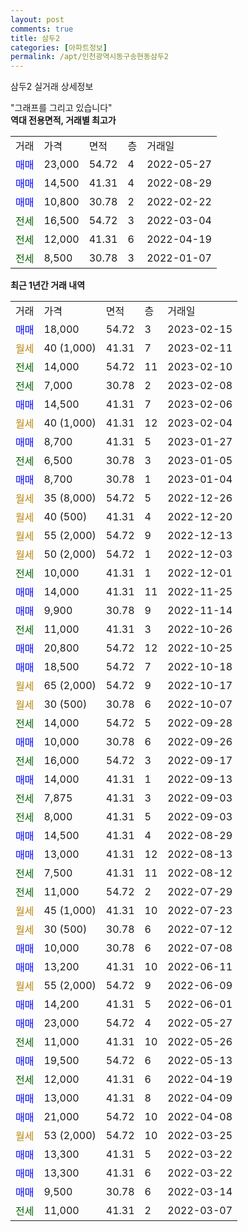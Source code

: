 ```yaml
---
layout: post
comments: true
title: 삼두2
categories: [아파트정보]
permalink: /apt/인천광역시동구송현동삼두2
---
```


삼두2 실거래 상세정보

<script type="text/javascript">
  google.charts.load('current', {'packages':['line', 'corechart']});
  google.charts.setOnLoadCallback(drawChart);

  function drawChart() {
    var data = new google.visualization.DataTable();
    data.addColumn('date', '거래일');
    data.addColumn('number', "매매");
    data.addColumn('number', "전세");
    data.addColumn('number', "전매");

    data.addRows([[new Date(Date.parse("2023-02-15")), 18000, null, null], [new Date(Date.parse("2023-02-11")), null, null, null], [new Date(Date.parse("2023-02-10")), null, 14000, null], [new Date(Date.parse("2023-02-08")), null, 7000, null], [new Date(Date.parse("2023-02-06")), 14500, null, null], [new Date(Date.parse("2023-02-04")), null, null, null], [new Date(Date.parse("2023-01-27")), 8700, null, null], [new Date(Date.parse("2023-01-05")), null, 6500, null], [new Date(Date.parse("2023-01-04")), 8700, null, null], [new Date(Date.parse("2022-12-26")), null, null, null], [new Date(Date.parse("2022-12-20")), null, null, null], [new Date(Date.parse("2022-12-13")), null, null, null], [new Date(Date.parse("2022-12-03")), null, null, null], [new Date(Date.parse("2022-12-01")), null, 10000, null], [new Date(Date.parse("2022-11-25")), 14000, null, null], [new Date(Date.parse("2022-11-14")), 9900, null, null], [new Date(Date.parse("2022-10-26")), null, 11000, null], [new Date(Date.parse("2022-10-25")), 20800, null, null], [new Date(Date.parse("2022-10-18")), 18500, null, null], [new Date(Date.parse("2022-10-17")), null, null, null], [new Date(Date.parse("2022-10-07")), null, null, null], [new Date(Date.parse("2022-09-28")), null, 14000, null], [new Date(Date.parse("2022-09-26")), 10000, null, null], [new Date(Date.parse("2022-09-17")), null, 16000, null], [new Date(Date.parse("2022-09-13")), 14000, null, null], [new Date(Date.parse("2022-09-03")), null, 7875, null], [new Date(Date.parse("2022-09-03")), null, 8000, null], [new Date(Date.parse("2022-08-29")), 14500, null, null], [new Date(Date.parse("2022-08-13")), 13000, null, null], [new Date(Date.parse("2022-08-12")), null, 7500, null], [new Date(Date.parse("2022-07-29")), null, 11000, null], [new Date(Date.parse("2022-07-23")), null, null, null], [new Date(Date.parse("2022-07-12")), null, null, null], [new Date(Date.parse("2022-07-08")), 10000, null, null], [new Date(Date.parse("2022-06-11")), 13200, null, null], [new Date(Date.parse("2022-06-09")), null, null, null], [new Date(Date.parse("2022-06-01")), 14200, null, null], [new Date(Date.parse("2022-05-27")), 23000, null, null], [new Date(Date.parse("2022-05-26")), null, 11000, null], [new Date(Date.parse("2022-05-13")), 19500, null, null], [new Date(Date.parse("2022-04-19")), null, 12000, null], [new Date(Date.parse("2022-04-09")), 13000, null, null], [new Date(Date.parse("2022-04-08")), 21000, null, null], [new Date(Date.parse("2022-03-25")), null, null, null], [new Date(Date.parse("2022-03-22")), 13300, null, null], [new Date(Date.parse("2022-03-22")), 13300, null, null], [new Date(Date.parse("2022-03-14")), 9500, null, null], [new Date(Date.parse("2022-03-07")), null, 11000, null]]);

    var options = {
      hAxis: {
        format: 'yyyy/MM/dd'
      },    
      lineWidth: 0,
      pointsVisible: true,    
      title: '최근 1년간 유형별 실거래가 분포',
      legend: { position: 'bottom' }
    };

    var formatter = new google.visualization.NumberFormat({pattern:'###,###'} );
    formatter.format(data, 1);
    formatter.format(data, 2);
    
    setTimeout(function() {
        var chart = new google.visualization.LineChart(document.getElementById('columnchart_material'));
        chart.draw(data, (options));
        document.getElementById('loading').style.display = 'none';
    }, 200);
  }
</script>


<div id="loading" style="z-index:20; display: block; margin-left: 0px">"그래프를 그리고 있습니다"</div>
<div id="columnchart_material" style="width: 95%; margin-left: 0px; display: block"></div>
<!-- contents start -->
<b>역대 전용면적, 거래별 최고가</b>
<table class="sortable">
    <tr>
      <td>거래</td>
      <td>가격</td>
      <td>면적</td>
      <td>층</td>
      <td>거래일</td>
    </tr>
        <tr>
          <td><a style="color: blue">매매</a></td>
          <td>23,000</td>
          <td>54.72</td>
          <td>4</td>
          <td>2022-05-27</td>
        </tr>            <tr>
          <td><a style="color: blue">매매</a></td>
          <td>14,500</td>
          <td>41.31</td>
          <td>4</td>
          <td>2022-08-29</td>
        </tr>            <tr>
          <td><a style="color: blue">매매</a></td>
          <td>10,800</td>
          <td>30.78</td>
          <td>2</td>
          <td>2022-02-22</td>
        </tr>        
        <tr>
              <td><a style="color: darkgreen">전세</a></td>
              <td>16,500</td>
              <td>54.72</td>
              <td>3</td>
              <td>2022-03-04</td>
            </tr>            <tr>
              <td><a style="color: darkgreen">전세</a></td>
              <td>12,000</td>
              <td>41.31</td>
              <td>6</td>
              <td>2022-04-19</td>
            </tr>            <tr>
              <td><a style="color: darkgreen">전세</a></td>
              <td>8,500</td>
              <td>30.78</td>
              <td>3</td>
              <td>2022-01-07</td>
            </tr>        
    
</table>

<b>최근 1년간 거래 내역</b>

<table class="sortable">
    <tr>
      <td>거래</td>
      <td>가격</td>
      <td>면적</td>
      <td>층</td>
      <td>거래일</td>
    </tr>
    <tr>
      <td><a style="color: blue">매매</a></td>
      <td>18,000</td>
      <td>54.72</td>
      <td>3</td>
      <td>2023-02-15</td>
    </tr>          <tr>
      <td><a style="color: darkgoldenrod">월세</a></td>
      <td>40 (1,000)</td>
      <td>41.31</td>
      <td>7</td>
      <td>2023-02-11</td>
    </tr>          <tr>
      <td><a style="color: darkgreen">전세</a></td>
      <td>14,000</td>
      <td>54.72</td>
      <td>11</td>
      <td>2023-02-10</td>
    </tr>          <tr>
      <td><a style="color: darkgreen">전세</a></td>
      <td>7,000</td>
      <td>30.78</td>
      <td>2</td>
      <td>2023-02-08</td>
    </tr>          <tr>
      <td><a style="color: blue">매매</a></td>
      <td>14,500</td>
      <td>41.31</td>
      <td>7</td>
      <td>2023-02-06</td>
    </tr>          <tr>
      <td><a style="color: darkgoldenrod">월세</a></td>
      <td>40 (1,000)</td>
      <td>41.31</td>
      <td>12</td>
      <td>2023-02-04</td>
    </tr>          <tr>
      <td><a style="color: blue">매매</a></td>
      <td>8,700</td>
      <td>41.31</td>
      <td>5</td>
      <td>2023-01-27</td>
    </tr>          <tr>
      <td><a style="color: darkgreen">전세</a></td>
      <td>6,500</td>
      <td>30.78</td>
      <td>3</td>
      <td>2023-01-05</td>
    </tr>          <tr>
      <td><a style="color: blue">매매</a></td>
      <td>8,700</td>
      <td>30.78</td>
      <td>1</td>
      <td>2023-01-04</td>
    </tr>          <tr>
      <td><a style="color: darkgoldenrod">월세</a></td>
      <td>35 (8,000)</td>
      <td>54.72</td>
      <td>5</td>
      <td>2022-12-26</td>
    </tr>          <tr>
      <td><a style="color: darkgoldenrod">월세</a></td>
      <td>40 (500)</td>
      <td>41.31</td>
      <td>4</td>
      <td>2022-12-20</td>
    </tr>          <tr>
      <td><a style="color: darkgoldenrod">월세</a></td>
      <td>55 (2,000)</td>
      <td>54.72</td>
      <td>9</td>
      <td>2022-12-13</td>
    </tr>          <tr>
      <td><a style="color: darkgoldenrod">월세</a></td>
      <td>50 (2,000)</td>
      <td>54.72</td>
      <td>1</td>
      <td>2022-12-03</td>
    </tr>          <tr>
      <td><a style="color: darkgreen">전세</a></td>
      <td>10,000</td>
      <td>41.31</td>
      <td>1</td>
      <td>2022-12-01</td>
    </tr>          <tr>
      <td><a style="color: blue">매매</a></td>
      <td>14,000</td>
      <td>41.31</td>
      <td>11</td>
      <td>2022-11-25</td>
    </tr>          <tr>
      <td><a style="color: blue">매매</a></td>
      <td>9,900</td>
      <td>30.78</td>
      <td>9</td>
      <td>2022-11-14</td>
    </tr>          <tr>
      <td><a style="color: darkgreen">전세</a></td>
      <td>11,000</td>
      <td>41.31</td>
      <td>3</td>
      <td>2022-10-26</td>
    </tr>          <tr>
      <td><a style="color: blue">매매</a></td>
      <td>20,800</td>
      <td>54.72</td>
      <td>12</td>
      <td>2022-10-25</td>
    </tr>          <tr>
      <td><a style="color: blue">매매</a></td>
      <td>18,500</td>
      <td>54.72</td>
      <td>7</td>
      <td>2022-10-18</td>
    </tr>          <tr>
      <td><a style="color: darkgoldenrod">월세</a></td>
      <td>65 (2,000)</td>
      <td>54.72</td>
      <td>9</td>
      <td>2022-10-17</td>
    </tr>          <tr>
      <td><a style="color: darkgoldenrod">월세</a></td>
      <td>30 (500)</td>
      <td>30.78</td>
      <td>6</td>
      <td>2022-10-07</td>
    </tr>          <tr>
      <td><a style="color: darkgreen">전세</a></td>
      <td>14,000</td>
      <td>54.72</td>
      <td>5</td>
      <td>2022-09-28</td>
    </tr>          <tr>
      <td><a style="color: blue">매매</a></td>
      <td>10,000</td>
      <td>30.78</td>
      <td>6</td>
      <td>2022-09-26</td>
    </tr>          <tr>
      <td><a style="color: darkgreen">전세</a></td>
      <td>16,000</td>
      <td>54.72</td>
      <td>3</td>
      <td>2022-09-17</td>
    </tr>          <tr>
      <td><a style="color: blue">매매</a></td>
      <td>14,000</td>
      <td>41.31</td>
      <td>1</td>
      <td>2022-09-13</td>
    </tr>          <tr>
      <td><a style="color: darkgreen">전세</a></td>
      <td>7,875</td>
      <td>41.31</td>
      <td>3</td>
      <td>2022-09-03</td>
    </tr>          <tr>
      <td><a style="color: darkgreen">전세</a></td>
      <td>8,000</td>
      <td>41.31</td>
      <td>5</td>
      <td>2022-09-03</td>
    </tr>          <tr>
      <td><a style="color: blue">매매</a></td>
      <td>14,500</td>
      <td>41.31</td>
      <td>4</td>
      <td>2022-08-29</td>
    </tr>          <tr>
      <td><a style="color: blue">매매</a></td>
      <td>13,000</td>
      <td>41.31</td>
      <td>12</td>
      <td>2022-08-13</td>
    </tr>          <tr>
      <td><a style="color: darkgreen">전세</a></td>
      <td>7,500</td>
      <td>41.31</td>
      <td>11</td>
      <td>2022-08-12</td>
    </tr>          <tr>
      <td><a style="color: darkgreen">전세</a></td>
      <td>11,000</td>
      <td>54.72</td>
      <td>2</td>
      <td>2022-07-29</td>
    </tr>          <tr>
      <td><a style="color: darkgoldenrod">월세</a></td>
      <td>45 (1,000)</td>
      <td>41.31</td>
      <td>10</td>
      <td>2022-07-23</td>
    </tr>          <tr>
      <td><a style="color: darkgoldenrod">월세</a></td>
      <td>30 (500)</td>
      <td>30.78</td>
      <td>6</td>
      <td>2022-07-12</td>
    </tr>          <tr>
      <td><a style="color: blue">매매</a></td>
      <td>10,000</td>
      <td>30.78</td>
      <td>6</td>
      <td>2022-07-08</td>
    </tr>          <tr>
      <td><a style="color: blue">매매</a></td>
      <td>13,200</td>
      <td>41.31</td>
      <td>10</td>
      <td>2022-06-11</td>
    </tr>          <tr>
      <td><a style="color: darkgoldenrod">월세</a></td>
      <td>55 (2,000)</td>
      <td>54.72</td>
      <td>9</td>
      <td>2022-06-09</td>
    </tr>          <tr>
      <td><a style="color: blue">매매</a></td>
      <td>14,200</td>
      <td>41.31</td>
      <td>5</td>
      <td>2022-06-01</td>
    </tr>          <tr>
      <td><a style="color: blue">매매</a></td>
      <td>23,000</td>
      <td>54.72</td>
      <td>4</td>
      <td>2022-05-27</td>
    </tr>          <tr>
      <td><a style="color: darkgreen">전세</a></td>
      <td>11,000</td>
      <td>41.31</td>
      <td>10</td>
      <td>2022-05-26</td>
    </tr>          <tr>
      <td><a style="color: blue">매매</a></td>
      <td>19,500</td>
      <td>54.72</td>
      <td>6</td>
      <td>2022-05-13</td>
    </tr>          <tr>
      <td><a style="color: darkgreen">전세</a></td>
      <td>12,000</td>
      <td>41.31</td>
      <td>6</td>
      <td>2022-04-19</td>
    </tr>          <tr>
      <td><a style="color: blue">매매</a></td>
      <td>13,000</td>
      <td>41.31</td>
      <td>8</td>
      <td>2022-04-09</td>
    </tr>          <tr>
      <td><a style="color: blue">매매</a></td>
      <td>21,000</td>
      <td>54.72</td>
      <td>10</td>
      <td>2022-04-08</td>
    </tr>          <tr>
      <td><a style="color: darkgoldenrod">월세</a></td>
      <td>53 (2,000)</td>
      <td>54.72</td>
      <td>10</td>
      <td>2022-03-25</td>
    </tr>          <tr>
      <td><a style="color: blue">매매</a></td>
      <td>13,300</td>
      <td>41.31</td>
      <td>5</td>
      <td>2022-03-22</td>
    </tr>          <tr>
      <td><a style="color: blue">매매</a></td>
      <td>13,300</td>
      <td>41.31</td>
      <td>6</td>
      <td>2022-03-22</td>
    </tr>          <tr>
      <td><a style="color: blue">매매</a></td>
      <td>9,500</td>
      <td>30.78</td>
      <td>6</td>
      <td>2022-03-14</td>
    </tr>          <tr>
      <td><a style="color: darkgreen">전세</a></td>
      <td>11,000</td>
      <td>41.31</td>
      <td>2</td>
      <td>2022-03-07</td>
    </tr>      </table>
<!-- contents end -->    

